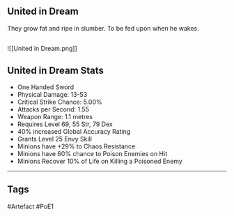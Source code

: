 ## United in Dream
They grow fat and ripe in slumber.
To be fed upon when he wakes.
##
![[United in Dream.png]]
## United in Dream Stats
- One Handed Sword
- Physical Damage: 13-53
- Critical Strike Chance: 5.00%
- Attacks per Second: 1.55
- Weapon Range: 1.1 metres
- Requires Level 69, 55 Str, 79 Dex
- 40% increased Global Accuracy Rating
- Grants Level 25 Envy Skill
- Minions have +29% to Chaos Resistance
- Minions have 60% chance to Poison Enemies on Hit
- Minions Recover 10% of Life on Killing a Poisoned Enemy


---
## Tags
#Artefact
#PoE1